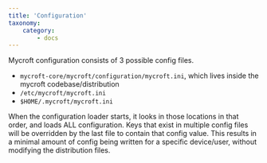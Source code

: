```yaml
---
title: 'Configuration'
taxonomy:
    category:
        - docs
---
```

Mycroft configuration consists of 3 possible config files.
- `mycroft-core/mycroft/configuration/mycroft.ini`, which lives inside the mycroft codebase/distribution
- `/etc/mycroft/mycroft.ini`
- `$HOME/.mycroft/mycroft.ini`

When the configuration loader starts, it looks in those locations in that order, and loads ALL configuration. Keys that exist in multiple config files will be overridden by the last file to contain that config value. This results in a minimal amount of config being written for a specific device/user, without modifying the distribution files.
